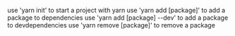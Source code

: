use 'yarn init' to start a project with yarn
use 'yarn add [package]' to add a package to dependencies
use 'yarn add [package] --dev' to add a package to devdependencies
use 'yarn remove [package]' to remove a package
